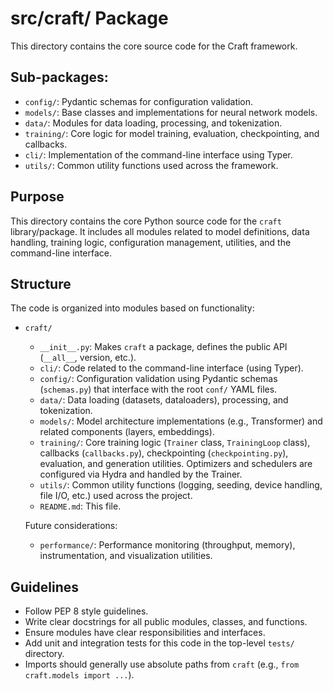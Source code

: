 # src/craft/ Package

This directory contains the core source code for the Craft framework.

## Sub-packages:

- `config/`: Pydantic schemas for configuration validation.
- `models/`: Base classes and implementations for neural network models.
- `data/`: Modules for data loading, processing, and tokenization.
- `training/`: Core logic for model training, evaluation, checkpointing, and callbacks.
- `cli/`: Implementation of the command-line interface using Typer.
- `utils/`: Common utility functions used across the framework.

## Purpose

This directory contains the core Python source code for the `craft` library/package. It includes all modules related to model definitions, data handling, training logic, configuration management, utilities, and the command-line interface.

## Structure

The code is organized into modules based on functionality:
-   `craft/`
    -   `__init__.py`: Makes `craft` a package, defines the public API (`__all__`, version, etc.).
    -   `cli/`: Code related to the command-line interface (using Typer).
    -   `config/`: Configuration validation using Pydantic schemas (`schemas.py`) that interface with the root `conf/` YAML files.
    -   `data/`: Data loading (datasets, dataloaders), processing, and tokenization.
    -   `models/`: Model architecture implementations (e.g., Transformer) and related components (layers, embeddings).
    -   `training/`: Core training logic (`Trainer` class, `TrainingLoop` class), callbacks (`callbacks.py`), checkpointing (`checkpointing.py`), evaluation, and generation utilities. Optimizers and schedulers are configured via Hydra and handled by the Trainer.
    -   `utils/`: Common utility functions (logging, seeding, device handling, file I/O, etc.) used across the project.
    -   `README.md`: This file.

    Future considerations:
    -   `performance/`: Performance monitoring (throughput, memory), instrumentation, and visualization utilities.

## Guidelines

- Follow PEP 8 style guidelines.
- Write clear docstrings for all public modules, classes, and functions.
- Ensure modules have clear responsibilities and interfaces.
- Add unit and integration tests for this code in the top-level `tests/` directory.
- Imports should generally use absolute paths from `craft` (e.g., `from craft.models import ...`). 